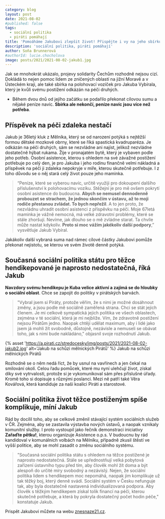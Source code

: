 ```yaml
---
category: blog
layout: post
date: 2021-08-02
#published: false
tags: 
  - sociální politika
  - piráti pomáhají
title: 'Pomoáháme Jakubovi zlepšit život! Přispějte i vy na jeho sbírku!'
description: 'sociální politika, piráti pomáhají'
author: Soňa Brunnerová
#authorId: lucie.chocholova
image: posts/2021/2021-08-02-jakub1.jpg
---
```


Jak se mnohokrát ukázalo, projevy solidarity Čechům rozhodně nejsou cizí. Dokládá to nejen pomoc lidem ze zničených oblastí na jižní Moravě a v Ústeckém kraji, ale také sbírka na polohovací vozíček pro Jakuba Vybírala, který je kvůli svému postižení odkázán na péči druhých. 

* Během dvou dnů od jejího začátku se podařilo překonat cílovou sumu a nějaké peníze navíc. **Sbírka ale nekončí, peníze navíc jsou více než potřeba**. 

## Příspěvek na péči zdaleka nestačí

Jakub je 36letý kluk z Mělníka, který se od narození potýká s nejtěžší formou dětské mozkové obrny, které se říká spastická kvadruparéza. Je odkázán na péči druhých, sám se nezvládne ani najíst, jelikož nezvládne dostatečně hýbat rukama. Žije v pronajatém bytě, který je vybaven podle jeho potřeb. Osobní asistence, kterou s ohledem na své závažné postižení potřebuje po celý den, je pro Jakuba i jeho rodinu finančně velmi nákladná a příspěvek na péči ji zdaleka nepokryje v míře, kterou skutečně potřebuje. I z toho důvodu se o něj stará celý život pouze jeho maminka.

> “Peníze, které se vyberou navíc, určitě využiji pro dokoupení dalšího příslušenství k polohovacímu vozíku. Stěžejní je pro mě ovšem pokrytí osobní asistence do budoucna. **Abych se nemusel dennodenně probouzet se strachem, že jednou skončím v ústavu, až to moji rodiče přestanou zvládat. To bych nepřežil**. A to jen proto, že nezvládnu uhradit osobní asistenci z příspěvku na péči. Moje 67letá maminka je vážně nemocná, má velké zdravotní problémy, které se stále zhoršují. Nevíme, jak dlouho se o mě zvládne starat. Ta chvíle může nastat kdykoliv. **Proto si moc vážím jakékoliv další podpory**,” vysvětluje Jakub Vybíral.
> 
Jakákoliv další vybraná suma nad rámec cílové částky Jakubovi pomůže překonat nejistotu, se kterou ve svém životě denně potýká.

## Současná sociální politika státu pro těžce hendikepované je naprosto nedostatečná, říká Jakub

**Navzdory svému hendikepu je Kuba velice aktivní a zajímá se do hloubky o sociální oblast**. Chce se zapojit do politiky v pirátských barvách. 

> "Vybral jsem si Piráty, protože věřím, že s nimi je možné dosáhnout změny, a jsou podle mě sociálně zaměřená strana. Chci se stát jejich členem. Je mi celkově sympatická jejich politika ve všech oblastech, zejména v té sociální, která je mi nejblíže. Vím, že zdravotně postižení nejsou Pirátům jedno. Naopak chtějí udělat maximum, aby i lidé jako jsem já mohli žít svobodně, důstojně, nezávisle a nemuseli se obávat toho, jak s nimi bude nakládáno," objasnil svoje rozhodnutí Jakub.

{% asset 'https://a.pirati.cz/stredocesky/img/posts/2021/2021-08-02-jakub2.jpg' alt='Jakub na schůzi mělnických Pirátů' %}
Jakub na schůzi mělnických Pirátů

Rozhodně se o něm nedá říct, že by usnul na vavřínech a jen čekal na smilování okolí. Celou řadu pomůcek, které mu nyní ulehčují život, získal díky své vytrvalosti, protože si je vykomunikoval sám přes příslušné úřady. Kromě toho si dopisuje s různými poslanci. Mezi ně patří také Věra Kovářová, která kandiduje za naši koalici Piráti a starostové. 

## Sociální politika život těžce postiženým spíše komplikuje, míní Jakub

Rád by docílil toho, aby se celkově změnil stávající systém sociálních služeb v ČR. Zejména, aby se zastavila výstavba nových ústavů, a naopak vznikaly komunitní služby. I proto vystoupil jako řečník demonstraci iniciativy **Zařaďte pětku!**, kterou organizuje Asistence o.p.s. V budoucnu by rád kandidoval v komunálních volbách na Mělníku, případně zkusil štěstí ve vyšší politice, aby se mohl zasadit o změnu sociálního systému.

> "Současná sociální politika státu s ohledem na těžce postižené je naprosto nedostatečná. Stále se upřednostňují velká pobytová zařízení ústavního typu před tím, aby člověk mohl žít doma a být alespoň do určité míry svobodný a nezávislý. Nejen, že sociální politika lidem s hendikepem moc nepomáhá, naopak jim komplikuje už tak těžký boj, který denně svádí. Sociální systém v Česku nefunguje tak, aby byla dostatečně nastavená individualizovaná podpora. Aby člověk s těžkým hendikepem získal tolik financí na péči, kterou skutečně potřebuje, a která by pokryla dostatečný počet hodin péče," konstatuje Jakub.

Prispět Jakubovi můžete na webu [znesnaze21.cz](https://www.znesnaze21.cz/sbirka/polohovaci-vozik-pro-jakuba-z-melnika?fbclid=IwAR2JDobfLTHIx0UGmNPz1WSPZ5FAyjUgajam9ojv-9lo-g3FhdpxDZwe8BY).
